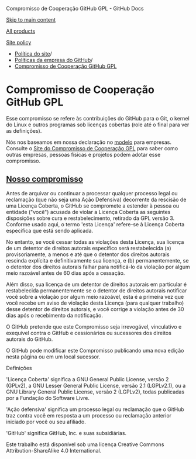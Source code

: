 Compromisso de Cooperação GitHub GPL - GitHub Docs

[Skip to main content](#main-content)

[All products](/pt)

[Site policy](/site-policy)

* [Política do site](/pt/site-policy)/
* [Políticas da empresa do GitHub](/pt/site-policy/github-company-policies)/
* [Compromisso de Cooperação GitHub GPL](/pt/site-policy/github-company-policies/github-gpl-cooperation-commitment)

Compromisso de Cooperação GitHub GPL
==========

Esse compromisso se refere às contribuições do GitHub para o Git, o kernel do Linux e outros programas sob licenças cobertas (role até o final para ver as definições).

Nós nos baseamos em nossa declaração no [modelo](https://github.com/gplcc/gplcc/blob/master/Company/GPL%20Cooperation%20Commitment-Company-Template.md) para empresas. Consulte o [Site do Compromisso de Cooperação GPL](https://gplcc.github.io/gplcc/) para saber como outras empresas, pessoas físicas e projetos podem adotar esse compromisso.

[Nosso compromisso](#our-commitment)
----------

Antes de arquivar ou continuar a processar qualquer processo legal ou reclamação (que não seja uma Ação Defensiva) decorrente da rescisão de uma Licença Coberta, o GitHub se compromete a estender à pessoa ou entidade ("você") acusada de violar a Licença Coberta as seguintes disposições sobre cura e restabelecimento, retirado da GPL versão 3. Conforme usado aqui, o termo 'esta Licença' refere-se à Licença Coberta específica que está sendo aplicada.

No entanto, se você cessar todas as violações desta Licença, sua licença de um detentor de direitos autorais específico será restabelecida (a) provisoriamente, a menos e até que o detentor dos direitos autorais rescinda explícita e definitivamente sua licença, e (b) permanentemente, se o detentor dos direitos autorais falhar para notificá-lo da violação por algum meio razoável antes de 60 dias após a cessação.

Além disso, sua licença de um detentor de direitos autorais em particular é restabelecida permanentemente se o detentor de direitos autorais notificar você sobre a violação por algum meio razoável, esta é a primeira vez que você recebe um aviso de violação desta Licença (para qualquer trabalho) desse detentor de direitos autorais, e você corrige a violação antes de 30 dias após o recebimento da notificação.

O GitHub pretende que este Compromisso seja irrevogável, vinculativo e exequível contra o GitHub e cessionários ou sucessores dos direitos autorais do GitHub.

O GitHub pode modificar este Compromisso publicando uma nova edição nesta página ou em um local sucessor.

Definições

'Licença Coberta' significa a GNU General Public License, versão 2 (GPLv2), a GNU Lesser General Public License, versão 2.1 (LGPLv2.1), ou a GNU Library General Public License, versão 2 (LGPLv2), todas publicadas por a Fundação do Software Livre.

'Ação defensiva' significa um processo legal ou reclamação que o GitHub traz contra você em resposta a um processo ou reclamação anterior iniciado por você ou seu afiliado.

'GitHub' significa GitHub, Inc. e suas subsidiárias.

Este trabalho está disponível sob uma licença Creative Commons Attribution-ShareAlike 4.0 International.
